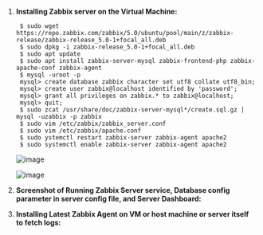 1. **Installing Zabbix server on the Virtual Machine:**
	
		$ sudo wget https://repo.zabbix.com/zabbix/5.0/ubuntu/pool/main/z/zabbix-release/zabbix-release_5.0-1+focal_all.deb
		$ sudo dpkg -i zabbix-release_5.0-1+focal_all.deb
		$ sudo apt update
		$ sudo apt install zabbix-server-mysql zabbix-frontend-php zabbix-apache-conf zabbix-agent
		$ mysql -uroot -p
		mysql> create database zabbix character set utf8 collate utf8_bin;
		mysql> create user zabbix@localhost identified by 'password';
		mysql> grant all privileges on zabbix.* to zabbix@localhost;
		mysql> quit;
		$ sudo zcat /usr/share/doc/zabbix-server-mysql*/create.sql.gz | mysql -uzabbix -p zabbix
		$ sudo vim /etc/zabbix/zabbix_server.conf
		$ sudo vim /etc/zabbix/apache.conf
		$ sudo ystemctl restart zabbix-server zabbix-agent apache2
		$ sudo systemctl enable zabbix-server zabbix-agent apache2
	
	![image](https://user-images.githubusercontent.com/34814966/145665092-062087c6-95db-49e7-a7bc-9eb5b9d0954e.png)

	![image](https://user-images.githubusercontent.com/34814966/145663682-f2e0fe54-048f-46c0-ad95-d8dc50fe0088.png)

2. **Screenshot of Running Zabbix Server service, Database config parameter in server config file, and
Server Dashboard:**


3. **Installing Latest Zabbix Agent on VM or host machine or server itself to fetch logs:**

